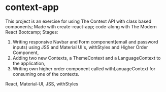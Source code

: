 # context-app

This project is an exercise for using The Context API with class based components; Made with create-react-app; code-along with The Modern React Bootcamp;
Stages: 
1. Writing responsive Navbar and Form component(email and password inputs) using JSS and Material UI's, withStyles and Higher Order Component,
2. Adding two new Contexts, a ThemeContext and a LanguageContext to the application,
3. Writing own higher order component called withLanuageContext for consuming one of the contexts.

React, Material-UI, JSS, withStyles
